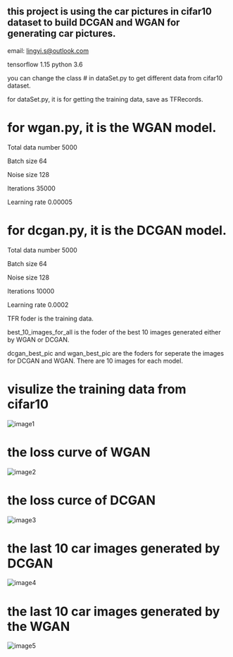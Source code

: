 ## this project is using the car pictures in cifar10 dataset to build DCGAN and WGAN for generating car pictures.
email: lingyi.s@outlook.com

tensorflow 1.15
python 3.6

you can change the class # in dataSet.py to get different data from cifar10 dataset.

for dataSet.py, it is for getting the training data, save as TFRecords.

# for wgan.py, it is the WGAN model.

Total data number 	5000

Batch size	64

Noise size	128

Iterations	35000

Learning rate	0.00005



# for dcgan.py, it is the DCGAN model.

Total data number 	5000

Batch size	64

Noise size	128

Iterations	10000

Learning rate	0.0002


TFR foder is the training data.

best_10_images_for_all is the foder of the best 10 images generated either by WGAN or DCGAN.

dcgan_best_pic and wgan_best_pic are the foders for seperate the images for DCGAN and WGAN. There are 10 images for each model.

# visulize the training data from cifar10
![image1](https://github.com/SidSong01/DeepLearningProjects/blob/master/GANs/pictures/carcifardata.png)

# the loss curve of WGAN
![image2](https://github.com/SidSong01/DeepLearningProjects/blob/master/GANs/pictures/loss_wgan.png)

# the loss curce of DCGAN 
![image3](https://github.com/SidSong01/DeepLearningProjects/blob/master/GANs/pictures/loss_dcgan.png)

# the last 10 car images generated by DCGAN
![image4](https://github.com/SidSong01/DeepLearningProjects/blob/master/GANs/pictures/dcgan_last.png)

# the last 10 car images generated by the WGAN
![image5](https://github.com/SidSong01/DeepLearningProjects/blob/master/GANs/pictures/wgan_last.png)

